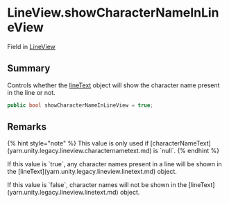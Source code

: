 # LineView.showCharacterNameInLineView

Field in [LineView](/docs/api/csharp/yarn.unity.legacy.lineview.md)

## Summary


Controls whether the  [lineText](yarn.unity.legacy.lineview.linetext.md)  object will show the
character name present in the line or not.


```csharp
public bool showCharacterNameInLineView = true;
```

## Remarks

<p>
{% hint style="note" %}
This value is only used if [characterNameText](yarn.unity.legacy.lineview.characternametext.md) is `null`.
{% endhint %}
</p> <p>If this value is `true`, any character names
present in a line will be shown in the [lineText](yarn.unity.legacy.lineview.linetext.md)
object.</p> <p>If this value is `false`, character names will
not be shown in the [lineText](yarn.unity.legacy.lineview.linetext.md) object.</p>

